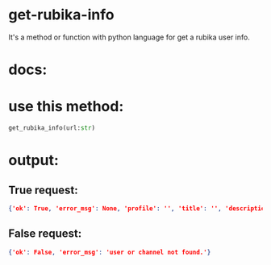 # get-rubika-info
It's a method or function with python language for get a rubika user info.

# docs:

#  use this method:
```python
get_rubika_info(url:str)
```

# output:
## True request:
```json
{'ok': True, 'error_msg': None, 'profile': '', 'title': '', 'description': None, 'member_count': 1}
```

## False request:
```json
{'ok': False, 'error_msg': 'user or channel not found.'}
```
